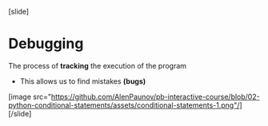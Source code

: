 [slide]
# Debugging
The process of **tracking** the execution of the program

* This allows us to find mistakes **(bugs)**

[image src="https://github.com/AlenPaunov/pb-interactive-course/blob/02-python-conditional-statements/assets/conditional-statements-1.png"/]
[/slide]